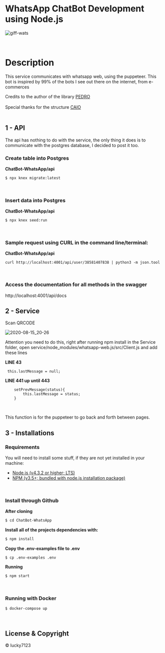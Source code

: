 # WhatsApp ChatBot Development using Node.js

![giff-wats](https://user-images.githubusercontent.com/67064886/90330135-d3c60780-df80-11ea-838c-f49bf15458b8.gif)

<br>

# Description 

This service communicates with whatsapp web, using the puppeteer. This bot is inspired by 99% of the bots I see out there on the internet, from e-commerces

 Credits to the author of the library [PEDRO](https://github.com/pedroslopez)  
 <br>
Special thanks for the structure [CAIO](https://github.com/caioagiani)
<br><br>


## 1 - API

The api has nothing to do with the service, the only thing it does is to communicate with the postgres database, I decided to post it too.

### Create table into Postgres

**ChatBot-WhatsApp/api** 
```sh
$ npx knex migrate:latest
```
<br>



### Insert data into Postgres

**ChatBot-WhatsApp/api** 
```sh
$ npx knex seed:run
```
<br>


### Sample request using CURL in the command line/terminal:

**ChatBot-WhatsApp/api** 
```
curl http://localhost:4001/api/user/38581407838 | python3 -m json.tool
```
<br>


### Access the documentation for all methods in the swagger

 http://localhost:4001/api/docs
<br>


## 2 - Service

Scan QRCODE

![2020-08-15_20-26](https://user-images.githubusercontent.com/67064886/90330116-c27cfb00-df80-11ea-8c57-0409cccd15dc.png)


Attention you need to do this, right after running npm install in the Service folder, open service/node_modules/whatsapp-web.js/src/Client.js and add these lines

**LINE 43**  
```
 this.lastMessage = null;
```

**LINE 441 up until 443** 
```
    setPrevMessage(status){
        this.lastMessage = status;
    }
```
<br>

This function is for the puppeteer to go back and forth between pages.



## 3 - Installations

### Requirements

You will need to install some stuff, if they are not yet installed in your machine:

* [Node.js (v4.3.2 or higher; LTS)](http://nodejs.org)
* [NPM (v3.5+; bundled with node.js installation package)](https://docs.npmjs.com/getting-started/installing-node#updating-npm)
<br>


### Install through Github

**After cloning**

```bash
$ cd ChatBot-WhatsApp
```

**Install all of the projects dependencies with:**

```bash
$ npm install

```

**Copy the .env-examples file to .env**

```
$ cp .env-examples .env
```

**Running**

```bash
$ npm start

```
<br>


### Running with Docker

```
$ docker-compose up
```
<br>

## License & Copyright 
© lucky7123
